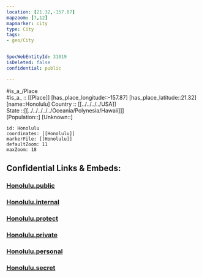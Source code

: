 ```yaml
---
location: [21.32,-157.87] 
mapzoom: [7,12] 
mapmarker: city 
type: City
tags:
- geo/City


SpocWebEntityId: 31019
isDeleted: false
confidential: public

---
```

#is_a_/Place  
#is_a_ :: [[Place]] 
[has_place_longitude::-157.87] 
[has_place_latitude::21.32] 
[name::Honolulu] 
Country :: [[../../../../USA]]  
State ::[[../../../../../Oceania/Polynesia/Hawaii]]]  
[Population::] 
[Unknown::] 


```leaflet
id: Honolulu
coordinates: [[Honolulu]] 
markerFile: [[Honolulu]] 
defaultZoom: 11 
maxZoom: 18
```


## Confidential Links & Embeds: 

### [Honolulu.public](/_public/\Earth\Continent\America~North\USA\USA~Pacific\Hawaii\counties~Hawaii\Honolulu,County\cities~HonoluluHonolulu.public.md) 

### [Honolulu.internal](/_internal/\Earth\Continent\America~North\USA\USA~Pacific\Hawaii\counties~Hawaii\Honolulu,County\cities~HonoluluHonolulu.internal.md) 

### [Honolulu.protect](/_protect/\Earth\Continent\America~North\USA\USA~Pacific\Hawaii\counties~Hawaii\Honolulu,County\cities~HonoluluHonolulu.protect.md) 

### [Honolulu.private](/_private/\Earth\Continent\America~North\USA\USA~Pacific\Hawaii\counties~Hawaii\Honolulu,County\cities~HonoluluHonolulu.private.md) 

### [Honolulu.personal](/_personal/\Earth\Continent\America~North\USA\USA~Pacific\Hawaii\counties~Hawaii\Honolulu,County\cities~HonoluluHonolulu.personal.md) 

### [Honolulu.secret](/_secret/\Earth\Continent\America~North\USA\USA~Pacific\Hawaii\counties~Hawaii\Honolulu,County\cities~HonoluluHonolulu.secret.md)

